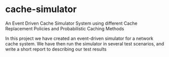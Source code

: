 # cache-simulator
An Event Driven Cache Simulator System using different Cache Replacement Policies and Probabilistic Caching Methods

In this project we have created an event-driven simulator for a network cache system. We have then run the simulator in several test scenarios, and write a short report to describing our test results
